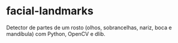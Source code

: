 # facial-landmarks
Detector de partes de um rosto (olhos, sobrancelhas, nariz, boca e mandíbula) com Python, OpenCV e dlib.
